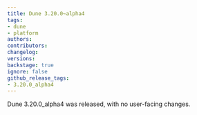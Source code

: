 ```yaml
---
title: Dune 3.20.0~alpha4
tags:
- dune
- platform
authors:
contributors:
changelog:
versions:
backstage: true
ignore: false
github_release_tags:
- 3.20.0_alpha4
---
```


Dune 3.20.0_alpha4 was released, with no user-facing changes.